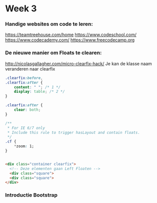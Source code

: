 # Week 3

### Handige websites om code te leren:
https://teamtreehouse.com/home
https://www.codeschool.com/
https://www.codecademy.com/
https://www.freecodecamp.org

### De nieuwe manier om Floats te clearen:
http://nicolasgallagher.com/micro-clearfix-hack/
Je kan de klasse naam veranderen naar clearfix

```css
.clearfix:before,
.clearfix:after {
    content: " "; /* 1 */
    display: table; /* 2 */
}

.clearfix:after {
    clear: both;
}

/**
 * For IE 6/7 only
 * Include this rule to trigger hasLayout and contain floats.
 */
.cf {
    *zoom: 1;
}

```


```html

<div class="container clearfix">
  <!-- Deze elementen gaan Left Floaten -->
  <div class="square">
  <div class="square">
</div>

```


### Introductie Bootstrap
